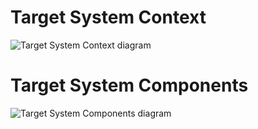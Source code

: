 # Target System Context
![Target System Context diagram](/diagrams/out/target_system/context.svg)

# Target System Components
![Target System Components diagram](/diagrams/out/target_system/components.svg)